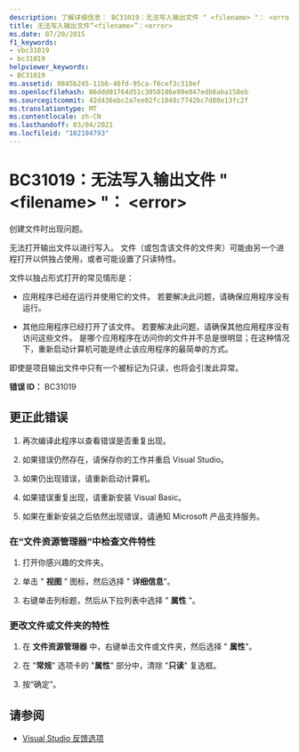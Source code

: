 ```yaml
---
description: 了解详细信息： BC31019：无法写入输出文件 " <filename> "： <error>
title: 无法写入输出文件“<filename>”：<error>
ms.date: 07/20/2015
f1_keywords:
- vbc31019
- bc31019
helpviewer_keywords:
- BC31019
ms.assetid: 0845b245-11bb-46fd-95ca-f6cef3c318ef
ms.openlocfilehash: 86ddd01764d51c3050186e99e047edb8aba158eb
ms.sourcegitcommit: 42d436ebc2a7ee02fc1848c7742bc7d80e13fc2f
ms.translationtype: MT
ms.contentlocale: zh-CN
ms.lasthandoff: 03/04/2021
ms.locfileid: "102104793"
---
```

# <a name="bc31019-unable-to-write-to-output-file-filename-error"></a>BC31019：无法写入输出文件 " \<filename> "： \<error>

创建文件时出现问题。

 无法打开输出文件以进行写入。 文件（或包含该文件的文件夹）可能由另一个进程打开以供独占使用，或者可能设置了只读特性。

 文件以独占形式打开的常见情形是：

- 应用程序已经在运行并使用它的文件。 若要解决此问题，请确保应用程序没有运行。

- 其他应用程序已经打开了该文件。 若要解决此问题，请确保其他应用程序没有访问这些文件。 是哪个应用程序在访问你的文件并不总是很明显；在这种情况下，重新启动计算机可能是终止该应用程序的最简单的方式。

 即使是项目输出文件中只有一个被标记为只读，也将会引发此异常。

 **错误 ID：** BC31019

## <a name="to-correct-this-error"></a>更正此错误

1. 再次编译此程序以查看错误是否重复出现。

2. 如果错误仍然存在，请保存你的工作并重启 Visual Studio。

3. 如果仍出现错误，请重新启动计算机。

4. 如果错误重复出现，请重新安装 Visual Basic。

5. 如果在重新安装之后依然出现错误，请通知 Microsoft 产品支持服务。

### <a name="to-check-file-attributes-in-file-explorer"></a>在“文件资源管理器”中检查文件特性

1. 打开你感兴趣的文件夹。

2. 单击 " **视图** " 图标，然后选择 " **详细信息**"。

3. 右键单击列标题，然后从下拉列表中选择 " **属性** "。

### <a name="to-change-the-attributes-of-a-file-or-folder"></a>更改文件或文件夹的特性

1. 在 **文件资源管理器** 中，右键单击文件或文件夹，然后选择 " **属性**"。

2. 在 "**常规**" 选项卡的 "**属性**" 部分中，清除 "**只读**" 复选框。

3. 按“确定”。

## <a name="see-also"></a>请参阅

- [Visual Studio 反馈选项](/visualstudio/ide/feedback-options)
